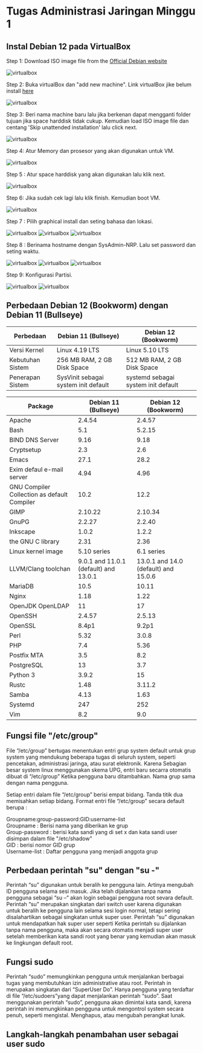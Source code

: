 
# Tugas Administrasi Jaringan Minggu 1

## Instal Debian 12 pada VirtualBox 

Step 1: Download ISO image file from the [Official Debian website](https://www.debian.org/CD/http-ftp/)  

![virtualbox](./Cap/1.png)  
  
Step 2: Buka virtualBox dan "add new machine". Link virtualBox jike belum install [here](https://www.virtualbox.org/wiki/Downloads)  
  
    
![virtualbox](./Cap/11.png)  

Step 3: Beri nama machine baru lalu jika berkenan dapat mengganti folder tujuan jika space harddisk tidak cukup. Kemudian load ISO image file dan centang 'Skip unattended installation' lalu click next. 

![virtualbox](./Cap/4.png)  

Step 4: Atur Memory dan prosesor yang akan digunakan untuk VM.

![virtualbox](./Cap/5.png)  

Step 5 : Atur space harddisk yang akan digunakan lalu klik next.

![virtualbox](./Cap/12.png)

Step 6: Jika sudah cek lagi lalu  klik finish. Kemudian boot VM. 

![virtualbox](./Cap/13.png)

Step 7 : Pilih graphical install dan seting bahasa dan lokasi.

![virtualbox](./Cap/14.png)
![virtualbox](./Cap/17.png)
![virtualbox](./Cap/20.png)

Step 8 : Berinama hostname dengan SysAdmin-NRP. Lalu set password dan seting waktu.

![virtualbox](./Cap/22.png)
![virtualbox](./Cap/25.png)
![virtualbox](./Cap/26.png)

Step 9: Konfigurasi Partisi.

![virtualbox](./Cap/27.png)
![virtualbox](./Cap/28.png)

## Perbedaan Debian 12 (Bookworm) dengan Debian 11 (Bullseye)

| Perbedaan          | Debian 11 (Bullseye)  | Debian 12 (Bookworm) |
| -------------------|-----------------------|----------------------|
| Versi Kernel       | Linux 4.19 LTS        | Linux 5.10 LTS       |
| Kebutuhan Sistem   | 256 MB RAM, 2 GB Disk Space | 512 MB RAM, 2 GB Disk Space |
| Penerapan Sistem   | SysVinit sebagai system init default | systemd sebagai system init default |

| Package                                        | Debian 11 (Bullseye)  | Debian 12 (Bookworm) |
| -----------------------------------------------|-----------------------|----------------------|
| Apache                                         | 2.4.54                | 2.4.57               |
| Bash                                           | 5.1                   | 5.2.15               |
| BIND DNS Server                                | 9.16                  | 9.18                 |
| Cryptsetup                                     | 2.3                   | 2.6                  |
| Emacs                                          | 27.1                  | 28.2                 |
| Exim defaul e-mail server                      | 4.94                  | 4.96                 |
| GNU Compiler Collection as default Compiler    | 10.2                  | 12.2                 |
| GIMP                                           | 2.10.22               | 2.10.34              |
| GnuPG                                          | 2.2.27                | 2.2.40               |
| Inkscape                                       | 1.0.2                 | 1.2.2                |
| the GNU C library                              | 2.31                  | 2.36                 |
| Linux kernel image                             | 5.10 series           | 6.1 series           |
| LLVM/Clang toolchan                            | 9.0.1 and 11.0.1 (default) and 13.0.1 | 13.0.1 and 14.0 (default) and 15.0.6 |
| MariaDB                                        | 10.5                  | 10.11                |
| Nginx                                          | 1.18                  | 1.22                 |
| OpenJDK OpenLDAP                               | 11                    | 17                   |
| OpenSSH                                        | 2.4.57                | 2.5.13               |
| OpenSSL                                        | 8.4p1                 | 9.2p1                |
| Perl                                           | 5.32                  | 3.0.8                |
| PHP                                            | 7.4                   | 5.36                 |
| Postfix MTA                                    | 3.5                   | 8.2                  |
| PostgreSQL                                     | 13                    | 3.7                  |
| Python 3                                       | 3.9.2                 | 15                   |
| Rustc                                          | 1.48                  | 3.11.2               |
| Samba                                          | 4.13                  | 1.63                 |
| Systemd                                        | 247                   | 252                  |
| Vim                                            | 8.2                   | 9.0                  |

## Fungsi file "/etc/group"

File “/etc/group” bertugas menentukan entri grup system default untuk grup system yang mendukung beberapa tugas di seluruh system, seperti pencetakan, administrasi jaringa, atau surat elektronik. Karena Sebagian besar system linux menggunakan skema UPG, entri baru secarra otomatis dibuat di “/etc/group” Ketika pengguna baru ditambahkan. Nama grup sama dengan nama pengguna.  

Setiap entri dalam file “/etc/group” berisi empat bidang. Tanda titik dua memisahkan setiap bidang. Format entri file “/etc/group” secara default berupa :  

Groupname:group-password:GID:username-list  
Groupname : Berisi nama yang diberikan ke grup  
Group-password : berisi kata sandi yang di set x dan kata sandi user disimpan dalam file "/etc/shadow"  
GID : berisi nomor GID grup  
Username-list : Daftar pengguna yang menjadi anggota grup  

## Perbedaan perintah "su" dengan "su -"

Perintah “su” digunakan untuk beralih ke pengguna lain. Artinya mengubah ID pengguna selama sesi masuk. Jika telah dijalankan tanpa nama pengguna sebagai “su –“ akan login sebagai pengguna root sevara default. Perintah “su” merupakan singkatan dari switch user karena digunakan untuk beralih ke pengguna lain selama sesi login normal, tetapi sering disalahartikan sebagai singkatan untuk super user. Perintah “su” digunakan untuk mendapatkan hak super user seperti Ketika perintah su dijalankan tanpa nama pengguna, maka akan secara otomatis menjadi super user setelah memberikan kata sandi root yang benar yang kemudian akan masuk ke lingkungan default root. 

## Fungsi sudo

Perintah “sudo” memungkinkan pengguna untuk menjalankan berbagai tugas yang membutuhkan izin administrative atau root. Perintah in merupakan singkatan dari “SuperUser Do”. Hanya pengguna yang terdaftar di file “/etc/sudoers”yang dapat menjalankan perintah “sudo”. Saat menggunakan perintah “sudo”, pengguna akan dimintai kata sandi, karena perintah ini memungkinkan pengguna untuk mengontrol system secara penuh, seperti mengistal. Menghapus, atau mengubah perangkat lunak.

## Langkah-langkah penambahan user sebagai user sudo